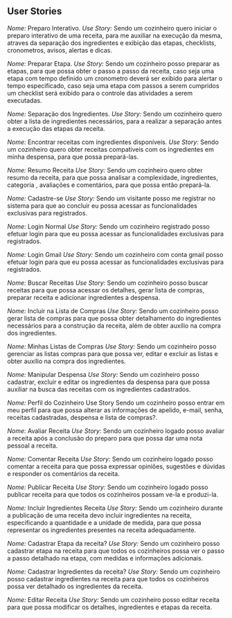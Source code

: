 ## User Stories


*Nome:* Preparo Interativo.
*Use Story:* Sendo um cozinheiro quero iniciar o preparo interativo de uma receita, para me auxiliar na execução da mesma, atraves da separação dos ingredientes e exibição das etapas, checklists, cronometros, avisos, alertas e dicas.


*Nome:* Preparar Etapa.
*Use Story:* Sendo um cozinheiro posso preparar as etapas, para que possa obter o passo a passo da receita, caso seja uma etapa com tempo definido um cronometro deverá ser exibido para alertar o tempo especificado, caso seja uma etapa com passos a serem cumpridos um checklist será exibido para o controle das atividades a serem executadas.

*Nome:* Separação dos Ingredientes.
*Use Story:* Sendo um cozinheiro quero obter a lista de ingredientes necessários, para a realizar a separação antes a execução das etapas da receita. 

*Nome:* Encontrar receitas com ingredientes disponíveis.
*Use Story:* Sendo um cozinheiro quero obter receitas compativeis com os ingredientes em minha despensa, para que possa prepará-las. 

*Nome:* Resumo Receita
*Use Story:* Sendo um cozinheiro quero obter resumo da receita, para que possa analisar a complexidade, ingredientes, categoria , avaliações e comentários, para que possa então prepará-la. 

*Nome:* Cadastre-se
*Use Story:* Sendo um visitante posso me registrar no sistema para que ao concluir eu possa acessar as funcionalidades exclusivas para registrados.

*Nome:* Login Normal
*Use Story:* Sendo um cozinheiro registrado posso efetuar login para que eu possa acessar as funcionalidades exclusivas para registrados.

*Nome:* Login Gmail
*Use Story:* Sendo um cozinheiro com conta gmail posso efetuar login para que eu possa acessar as funcionalidades exclusivas para registrados.

*Nome:* Buscar Receitas
*Use Story:* Sendo um cozinheiro posso buscar receitas para que possa acessar os detalhes, gerar lista de compras, preparar receita e adicionar ingredientes a despensa. 

*Nome:* Incluir na Lista de Compras
*Use Story:* Sendo um cozinheiro posso gerar lista de compras para que possa obter  detalhamento do ingredientes necessários para a construção da receita, além de obter auxílio na compra dos ingredientes.

*Nome:* Minhas Listas de Compras
*Use Story:* Sendo um cozinheiro posso gerenciar as listas compras para que possa ver, editar e excluir as listas e obter auxílio na compra dos ingredientes.


*Nome:* Manipular Despensa
*Use Story:* Sendo um cozinheiro posso cadastrar, excluir e editar os ingredientes da despensa para que possa auxiliar na busca das receitas com os ingredientes cadastrados. 


*Nome:* Perfil do Cozinheiro
Use Story
Sendo um cozinheiro posso entrar em meu perfil para que possa alterar as informações de apelido, e-mail, senha, receitas cadastradas, despensa e lista de compras?.

*Nome:* Avaliar Receita
*Use Story:* Sendo um cozinheiro logado posso avaliar a receita após a conclusão do preparo para que possa dar uma nota pessoal a receita.

*Nome:* Comentar Receita
*Use Story:* Sendo um cozinheiro logado posso comentar a receita para que possa expressar opiniões, sugestões e dúvidas e responder os comentários da receita.


*Nome:* Publicar Receita
*Use Story:* Sendo um cozinheiro logado posso publicar receita para que todos os cozinheiros possam ve-la e produzi-la.


*Nome:* Incluir Ingredientes Receita
*Use Story:* Sendo um cozinheiro durante a publicação de uma receita devo incluir ingredientes na receita, especificando a quantidade e a unidade de medida, para que possa representar os ingredientes presentes na receita adequadamente. 

*Nome:* Cadastrar Etapa da receita?
*Use Story:* Sendo um cozinheiro posso cadastrar etapa na receita para que todos os cozinheiros possa ver o passo a passo detalhado na etapa, com medidas e informações adicionais.


*Nome:* Cadastrar Ingredientes da receita?
*Use Story:* Sendo um cozinheiro posso cadastrar ingredientes na receita para que todos os cozinheiros possa ver detalhado os ingredientes da receita.


*Nome:* Editar Receita
*Use Story:* Sendo um cozinheiro posso editar receita para que possa modificar os detalhes, ingredientes e etapas da receita.



